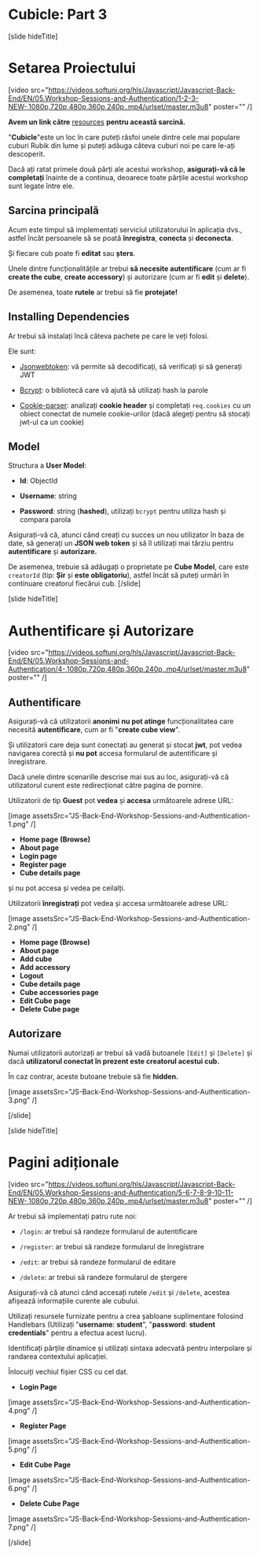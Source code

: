 # Cubicle: Part 3

[slide hideTitle]
# Setarea Proiectului

[video src="https://videos.softuni.org/hls/Javascript/Javascript-Back-End/EN/05.Workshop-Sessions-and-Authentication/1-2-3-NEW-,1080p,720p,480p,360p,240p,.mp4/urlset/master.m3u8" poster="" /]

**Avem un link către** [resources](https://videos.softuni.org/resources/javascript/javascript-backend/05-Sessions-and-Authentication-Workshop-Resources.zip) **pentru această sarcină.**

"**Cubicle**"este un loc în care puteți răsfoi unele dintre cele mai populare cuburi Rubik din lume și puteți adăuga câteva cuburi noi pe care le-ați descoperit.

Dacă ați ratat primele două părți ale acestui workshop, **asigurați-vă că le completați** înainte de a continua, deoarece toate părțile acestui workshop sunt legate între ele.

## Sarcina principală 

Acum este timpul să implementați serviciul utilizatorului în aplicația dvs., astfel încât persoanele să se poată **înregistra**, **conecta** și **deconecta**.

Și fiecare cub poate fi **editat** sau **șters**.

Unele dintre funcționalitățile ar trebui **să necesite autentificare** (cum ar fi **create the cube**, **create accessory**) și autorizare (cum ar fi **edit** și **delete**).

De asemenea, toate **rutele** ar trebui să fie **protejate!** 

## Installing Dependencies 

Ar trebui să instalați încă câteva pachete pe care le veți folosi. 

Ele sunt: 

- [Jsonwebtoken](https://www.npmjs.com/package/jsonwebtoken): vă permite să decodificați, să verificați și să generați JWT

- [Bcrypt](https://www.npmjs.com/package/bcrypt): o bibliotecă care vă ajută să utilizați hash la parole

- [Cookie-parser](https://www.npmjs.com/package/cookie-parser): analizați **cookie header** și completați `req.cookies` cu un obiect conectat de numele cookie-urilor (dacă alegeți pentru să stocați jwt-ul ca un cookie)

## Model 

Structura a **User Model**:

- **Id**: ObjectId

- **Username**:  string

- **Password**: string (**hashed**), utilizați `bcrypt` pentru utiliza hash și compara parola

Asigurați-vă că, atunci când creați cu succes un nou utilizator în baza de date, să generați un **JSON web token** și să îl utilizați mai târziu pentru **autentificare** și **autorizare.**

De asemenea, trebuie să adăugați o proprietate pe **Cube Model**, care este `creatorId` (tip: **Șir** și **este obligatoriu**), astfel încât să puteți urmări în continuare creatorul fiecărui cub.
[/slide]


[slide hideTitle]
# Authentificare și Autorizare

[video src="https://videos.softuni.org/hls/Javascript/Javascript-Back-End/EN/05.Workshop-Sessions-and-Authentication/4-,1080p,720p,480p,360p,240p,.mp4/urlset/master.m3u8" poster="" /]

## Authentificare

Asigurați-vă că utilizatorii **anonimi** **nu pot atinge** funcționalitatea care necesită **autentificare**, cum ar fi "**create cube view**".

Și utilizatorii care deja sunt conectați au generat și stocat **jwt**, pot vedea navigarea corectă și **nu pot** accesa formularul de autentificare și înregistrare.

Dacă unele dintre scenarille descrise mai sus au loc, asigurați-vă că utilizatorul curent este redirecționat către pagina de pornire.

Utilizatorii de tip **Guest** pot **vedea** și **accesa** următoarele adrese URL:

[image assetsSrc="JS-Back-End-Workshop-Sessions-and-Authentication-1.png" /]

- **Home page** **(Browse)**
- **About page**
- **Login page**
- **Register page**
- **Cube details page**

și nu pot accesa și vedea pe ceilalți.

Utilizatorii **înregistrați** pot vedea și accesa următoarele adrese URL:

[image assetsSrc="JS-Back-End-Workshop-Sessions-and-Authentication-2.png" /]

- **Home page (Browse)**
- **About page**
- **Add cube**
- **Add accessory**
- **Logout**
- **Cube details page**
- **Cube accessories page**
- **Edit Cube page**
- **Delete Cube page**

## Autorizare

Numai utilizatorii autorizați ar trebui să vadă butoanele `[Edit]` și `[Delete]` și dacă **utilizatorul conectat în prezent este creatorul acestui cub.**

În caz contrar, aceste butoane trebuie să fie **hidden.**

[image assetsSrc="JS-Back-End-Workshop-Sessions-and-Authentication-3.png" /]

[/slide]

[slide hideTitle]
# Pagini adiționale

[video src="https://videos.softuni.org/hls/Javascript/Javascript-Back-End/EN/05.Workshop-Sessions-and-Authentication/5-6-7-8-9-10-11-NEW-,1080p,720p,480p,360p,240p,.mp4/urlset/master.m3u8" poster="" /]

Ar trebui să implementați patru rute noi:

- `/login`: ar trebui să randeze formularul de autentificare

- `/register`: ar trebui să randeze formularul de înregistrare

- `/edit`: ar trebui să randeze formularul de editare

- `/delete`: ar trebui să randeze formularul de ștergere

Asigurați-vă că atunci când accesați rutele `/edit` și `/delete`, acestea afișează informațiile curente ale cubului.

Utilizați resursele furnizate pentru a crea șabloane suplimentare folosind Handlebars (Utilizați "**username**: **student**", "**password**: **student credentials**" pentru a efectua acest lucru).

Identificați părțile dinamice și utilizați sintaxa adecvată pentru interpolare și randarea contextului aplicației.

Înlocuiți vechiul fișier CSS cu cel dat.

- **Login Page**

[image assetsSrc="JS-Back-End-Workshop-Sessions-and-Authentication-4.png" /]

- **Register Page**

[image assetsSrc="JS-Back-End-Workshop-Sessions-and-Authentication-5.png" /]

- **Edit Cube Page**

[image assetsSrc="JS-Back-End-Workshop-Sessions-and-Authentication-6.png" /]

- **Delete Cube Page**

[image assetsSrc="JS-Back-End-Workshop-Sessions-and-Authentication-7.png" /]

[/slide]
